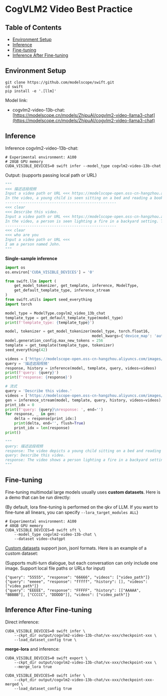 # CogVLM2 Video Best Practice

## Table of Contents
- [Environment Setup](#environment-setup)
- [Inference](#inference)
- [Fine-tuning](#fine-tuning)
- [Inference After Fine-tuning](#inference-after-fine-tuning)


## Environment Setup
```shell
git clone https://github.com/modelscope/swift.git
cd swift
pip install -e '.[llm]'
```

Model link:
- cogvlm2-video-13b-chat: [https://modelscope.cn/models/ZhipuAI/cogvlm2-video-llama3-chat](https://modelscope.cn/models/ZhipuAI/cogvlm2-video-llama3-chat)


## Inference

Inference cogvlm2-video-13b-chat:
```shell
# Experimental environment: A100
# 28GB GPU memory
CUDA_VISIBLE_DEVICES=0 swift infer --model_type cogvlm2-video-13b-chat
```

Output: (supports passing local path or URL)
```python
"""
<<< 描述这段视频
Input a video path or URL <<< https://modelscope-open.oss-cn-hangzhou.aliyuncs.com/images/baby.mp4
In the video, a young child is seen sitting on a bed and reading a book. The child is wearing glasses and is dressed in a light blue top and pink pants. The room appears to be a bedroom with a crib in the background. The child is engrossed in the book, and the scene is captured in a series of frames showing the child's interaction with the book.
--------------------------------------------------
<<< clear
<<< Describe this video.
Input a video path or URL <<< https://modelscope-open.oss-cn-hangzhou.aliyuncs.com/images/fire.mp4
In the video, a person is seen lighting a fire in a backyard setting. They start by holding a piece of food and then proceed to light a match to the food. The fire is then ignited, and the person continues to light more pieces of food, including a bag of chips and a piece of wood. The fire is seen burning brightly, and the person is seen standing over the fire, possibly enjoying the warmth. The video captures the process of starting a fire and the person's interaction with the flames, creating a cozy and inviting atmosphere.
--------------------------------------------------
<<< clear
<<< who are you
Input a video path or URL <<< 
I am a person named John.
"""
```

**Single-sample inference**

```python
import os
os.environ['CUDA_VISIBLE_DEVICES'] = '0'

from swift.llm import (
    get_model_tokenizer, get_template, inference, ModelType,
    get_default_template_type, inference_stream
)
from swift.utils import seed_everything
import torch

model_type = ModelType.cogvlm2_video_13b_chat
template_type = get_default_template_type(model_type)
print(f'template_type: {template_type}')

model, tokenizer = get_model_tokenizer(model_type, torch.float16,
                                       model_kwargs={'device_map': 'auto'})
model.generation_config.max_new_tokens = 256
template = get_template(template_type, tokenizer)
seed_everything(42)

videos = ['https://modelscope-open.oss-cn-hangzhou.aliyuncs.com/images/baby.mp4']
query = '描述这段视频'
response, history = inference(model, template, query, videos=videos)
print(f'query: {query}')
print(f'response: {response}')

# 流式
query = 'Describe this video.'
videos = ['https://modelscope-open.oss-cn-hangzhou.aliyuncs.com/images/fire.mp4']
gen = inference_stream(model, template, query, history, videos=videos)
print_idx = 0
print(f'query: {query}\nresponse: ', end='')
for response, _ in gen:
    delta = response[print_idx:]
    print(delta, end='', flush=True)
    print_idx = len(response)
print()

"""
query: 描述这段视频
response: The video depicts a young child sitting on a bed and reading a book. The child is wearing glasses and is seen in various positions, such as sitting on the bed, sitting on a couch, and sitting on a bed with a blanket. The child's attire changes from a light blue top and pink pants to a light blue top and pink leggings. The room has a cozy and warm atmosphere with soft lighting, and there are personal items scattered around, such as a crib, a television, and a white garment.
query: Describe this video.
response: The video shows a person lighting a fire in a backyard setting. The person is seen holding a piece of food and a lighter, and then lighting the food on fire. The fire is then used to light other pieces of wood, and the person is seen standing over the fire, holding a bag of food. The video captures the process of starting a fire and the person's interaction with the fire.
"""
```


## Fine-tuning
Fine-tuning multimodal large models usually uses **custom datasets**. Here is a demo that can be run directly:

(By default, lora fine-tuning is performed on the qkv of LLM. If you want to fine-tune all linears, you can specify `--lora_target_modules ALL`)
```shell
# Experimental environment: A100
# 40GB GPU memory
CUDA_VISIBLE_DEVICES=0 swift sft \
    --model_type cogvlm2-video-13b-chat \
    --dataset video-chatgpt
```

[Custom datasets](../LLM/Customization.md#-Recommended-Command-line-arguments) support json, jsonl formats. Here is an example of a custom dataset:

(Supports multi-turn dialogue, but each conversation can only include one image. Support local file paths or URLs for input)

```jsonl
{"query": "55555", "response": "66666", "videos": ["video_path"]}
{"query": "eeeee", "response": "fffff", "history": [], "videos": ["video_path"]}
{"query": "EEEEE", "response": "FFFFF", "history": [["AAAAA", "BBBBB"], ["CCCCC", "DDDDD"]], "videos": ["video_path"]}
```


## Inference After Fine-tuning
Direct inference:
```shell
CUDA_VISIBLE_DEVICES=0 swift infer \
    --ckpt_dir output/cogvlm2-video-13b-chat/vx-xxx/checkpoint-xxx \
    --load_dataset_config true \
```

**merge-lora** and inference:
```shell
CUDA_VISIBLE_DEVICES=0 swift export \
    --ckpt_dir output/cogvlm2-video-13b-chat/vx-xxx/checkpoint-xxx \
    --merge_lora true

CUDA_VISIBLE_DEVICES=0 swift infer \
    --ckpt_dir output/cogvlm2-video-13b-chat/vx-xxx/checkpoint-xxx-merged \
    --load_dataset_config true
```
